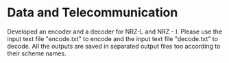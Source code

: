 # Data and Telecommunication
Developed an encoder and a decoder for NRZ-L and NRZ - I. Please use the input text file "encode.txt" to encode and the input text file "decode.txt" to decode. All the outputs are saved in separated output files too according to their scheme names.